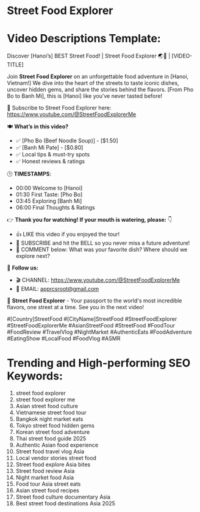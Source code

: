 # Street Food Explorer

# Video Descriptions Template:

Discover [Hanoi’s] BEST Street Food! | Street Food Explorer 🌏🍜 | [VIDEO-TITLE]

Join **Street Food Explorer** on an unforgettable food adventure in [Hanoi, Vietnam!] We dive into the heart of the streets to taste iconic dishes, uncover hidden gems, and share the stories behind the flavors. [From Pho Bo to Banh Mi], this
is [Hanoi] like you’ve never tasted before!

🔔 Subscribe to Street Food Explorer here: https://www.youtube.com/@StreetFoodExplorerMe

🍽 **What’s in this video?**
- ✅ [Pho Bo (Beef Noodle Soup)] - [$1.50]
- ✅ [Banh Mi Pate] - [$0.80]
- ✅ Local tips & must-try spots
- ✅ Honest reviews & ratings

🕒 **TIMESTAMPS**:
- 00:00 Welcome to [Hanoi]
- 01:30 First Taste: [Pho Bo]
- 03:45 Exploring [Banh Mi]
- 06:00 Final Thoughts & Ratings

👉 **Thank you for watching! If your mouth is watering, please:** 👇
- 👍 LIKE this video if you enjoyed the tour!
- 🔔 SUBSCRIBE and hit the BELL so you never miss a future adventure!
- 💬 COMMENT below: What was your favorite dish? Where should we explore next?

📌 **Follow us:**
- 🎬 CHANNEL: https://www.youtube.com/@StreetFoodExplorerMe
- 📩 EMAIL: apprcsroot@gmail.com

🍜 **Street Food Explorer** - Your passport to the world's most incredible flavors, one street at a time. See you in the next video!

#[Country]StreetFood #[CityName]StreetFood #StreetFoodExplorer #StreetFoodExplorerMe #AsianStreetFood #StreetFood #FoodTour #FoodReview #TravelVlog #NightMarket #AuthenticEats #FoodAdventure #EatingShow #LocalFood #FoodVlog #ASMR


# Trending and High-performing SEO Keywords:
1. street food explorer
2. street food explorer me
3. Asian street food culture
4. Vietnamese street food tour
5. Bangkok night market eats
6. Tokyo street food hidden gems
7. Korean street food adventure
8. Thai street food guide 2025
9. Authentic Asian food experience
10. Street food travel vlog Asia
11. Local vendor stories street food
12. Street food explore Asia bites
13. Street food review Asia
14. Night market food Asia
15. Food tour Asia street eats
16. Asian street food recipes
17. Street food culture documentary Asia
18. Best street food destinations Asia 2025
